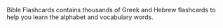 Bible Flashcards contains thousands of Greek and Hebrew flashcards to help you learn the alphabet and vocabulary words.